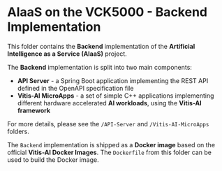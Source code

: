 # AIaaS on the VCK5000 - Backend Implementation

This folder contains the **Backend** implementation of the **Artificial Intelligence as a Service (AIaaS)** project.

The **Backend** implementation is split into two main components:
- **API Server** - a Spring Boot application implementing the REST API defined in the OpenAPI specification file
- **Vitis-AI MicroApps** - a set of simple C++ applications implementing different hardware accelerated **AI workloads**, using the **Vitis-AI framework**

For more details, please see the `/API-Server` and `/Vitis-AI-MicroApps` folders.

The `Backend` implementation is shipped as a **Docker image** based on the official **Vitis-AI Docker Images**. The `Dockerfile` from this folder can be used to build the Docker image.


